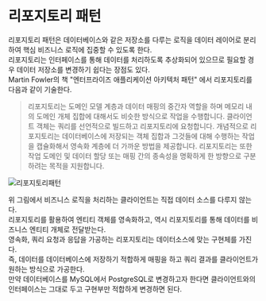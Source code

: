 # 리포지토리 패턴

리포지토리 패턴은 데이터베이스와 같은 저장소를 다루는 로직을 데이터 레이어로 분리하여 핵심 비즈니스 로직에 집중할 수 있도록 한다.  
리포지토리는 인터페이스를 통해 데이터를 처리하도록 추상화되어 있으므로 필요할 경우 데이터 저장소를 변경하기 쉽다는 장점도 있다.  
Martin Fowler의 책 "엔터프라이즈 애플리케이션 아키텍처 패턴" 에서 리포지토리를 다음과 같이 기술한다.

> 리포지토리는 도메인 모델 계층과 데이터 매핑의 중간자 역할을 하며 메모리 내의 도메인 개체 집합에 대해서도 비슷한 방식으로 작업을 수행합니다. 클라이언트 객체는 쿼리를 선언적으로 빌드하고 리포지토리에 요청합니다. 개념적으로 리포지토리는 데이터베이스에 저장되는 객체 집합과 그것들에 대해 수행하는 작업을 캡슐화해서 영속화 계층에 더 가까운 방법을 제공합니다. 리포지토리는 또한 작업 도메인 및 데이터 할당 또는 매핑 간의 종속성을 명확하게 한 방향으로 구분하려는 목적을 지원합니다.

![리포지토리패턴](//TODO)

위 그림에서 비즈니스 로직을 처리하는 클라이언트는 직접 데이터 소스를 다루지 않는다.  
리포지토리를 활용하여 엔티티 객체를 영속화하고, 역시 리포지토리를 통해 데이터를 비즈니스 엔티티 개체로 전달받는다.  
영속화, 쿼리 요청과 응답을 가공하는 리포지토리는 데이터소스에 맞는 구현체를 가진다.  
즉, 데이터를 데이터베이스에 저장하기 적합하게 매핑을 하고 쿼리 결과를 클라이언트가 원하는 방식으로 가공한다.  
만약 데이터베이스를 MySQL에서 PostgreSQL로 변경하고자 한다면 클라이언트와의 인터페이스는 그대로 두고 구현부만 적합하게 변경하면 된다.
